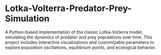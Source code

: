 # Lotka-Volterra-Predator-Prey-Simulation
A Python-based implementation of the classic Lotka-Volterra model, simulating the dynamics of predator and prey populations over time. This project includes interactive visualizations and customizable parameters to explore population oscillations, equilibrium points, and ecological behavior.
